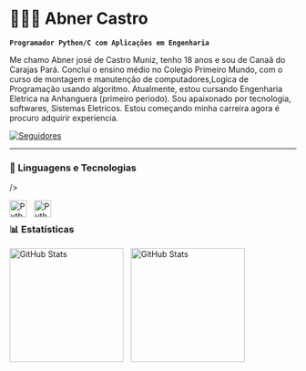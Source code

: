 # 👨🏻‍💻 Abner Castro

**`Programador Python/C com Aplicações em Engenharia`**

Me chamo Abner josé de Castro Muniz, tenho 18 anos e sou de Canaã do Carajas Pará. Concluí o ensino médio no Colegio Primeiro Mundo, com o curso de montagem e manutenção de computadores,Logica de Programação usando algoritmo. Atualmente, estou cursando Engenharia Eletrica na Anhanguera (primeiro periodo). Sou apaixonado por tecnologia, softwares, Sistemas Eletricos. Estou começando minha carreira agora é procuro adquirir experiencia.


<a href="https://github.com/Castrof14">
        
         
</a>
    <a href="https://github.com/Castrof14">
        <img 
            alt="Seguidores" 
            title="Me siga no GitHub" 
            src="https://custom-icon-badges.demolab.com/github/followers/Castrof14?color=236ad3&labelColor=1155ba&style=for-the-badge&logo=github&label=Seguidores&logoColor=white"
        />
    </a>
</p>

---

### 🤖 Linguagens e Tecnologias

/>

<img 
    align="left" 
    alt="Python" 
    title="Python"
    width="30px" 
    style="padding-right: 10px;" 
    src="https://cdn.jsdelivr.net/gh/devicons/devicon@latest/icons/python/python-original.svg" 
/>  


<img 
    align="left" 
    alt="Python" 
    title="Python"
    width="30px" 
    style="padding-right: 10px;" 
    src="https://cdn.jsdelivr.net/gh/devicons/devicon@latest/icons/python/python-original.svg" 
/>


<br/>

### 📊 Estatísticas

<p>
  <img 
    align="left" 
    alt="GitHub Stats" 
    height="200" 
    style="padding-right: 10px;" 
    src="https://github-readme-stats.vercel.app/api?username=Castrof14&show_icons=true&theme=tokyonight&include_all_commits=true&locale=pt-br" 
  />

<img 
      align="left" 
      alt="GitHub Stats" 
      height="200" 
      src="https://github-readme-stats.vercel.app/api/top-langs/?username=Castrof14&theme=tokyonight&layout=compact&custom_title=Tecnologias&langs_count=9" 
  />

</p>

